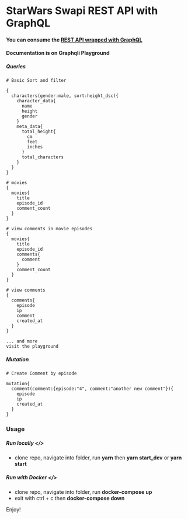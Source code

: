 # StarWars Swapi REST API with GraphQL

#### You can consume the [REST API wrapped with GraphQL](https://swapi-chrisjosh-starwars.herokuapp.com/)
#### Documentation is on Graphqli Playground
##### Queries
```
# Basic Sort and filter

{
  characters(gender:male, sort:height_dsc){
    character_data{
      name
      height
      gender
    }
    meta_data{
      total_height{
        cm
        feet
        inches
      }
      total_characters
    } 
  }
}

# movies
{
  movies{
    title
    episode_id   
    comment_count
  }
}

# view comments in movie episodes
{
  movies{
    title
    episode_id
    comments{
      comment
    }
    comment_count
  }
}

# view comments
{
  comments{
    episode
    ip
    comment
    created_at
  }
}

... and more
visit the playground
```

##### Mutation
```
# Create Comment by episode

mutation{
  comment(comment:{episode:"4", comment:"another new comment"}){
    episode
    ip
    created_at
  }
}
```

### Usage

##### Run locally </>
  - clone repo, navigate into folder, run **yarn** then **yarn start_dev** or **yarn start**

##### Run with Docker </>
  - clone repo, navigate into folder, run **docker-compose up**
  - exit with ctrl + c then **docker-compose down**
  

Enjoy!
